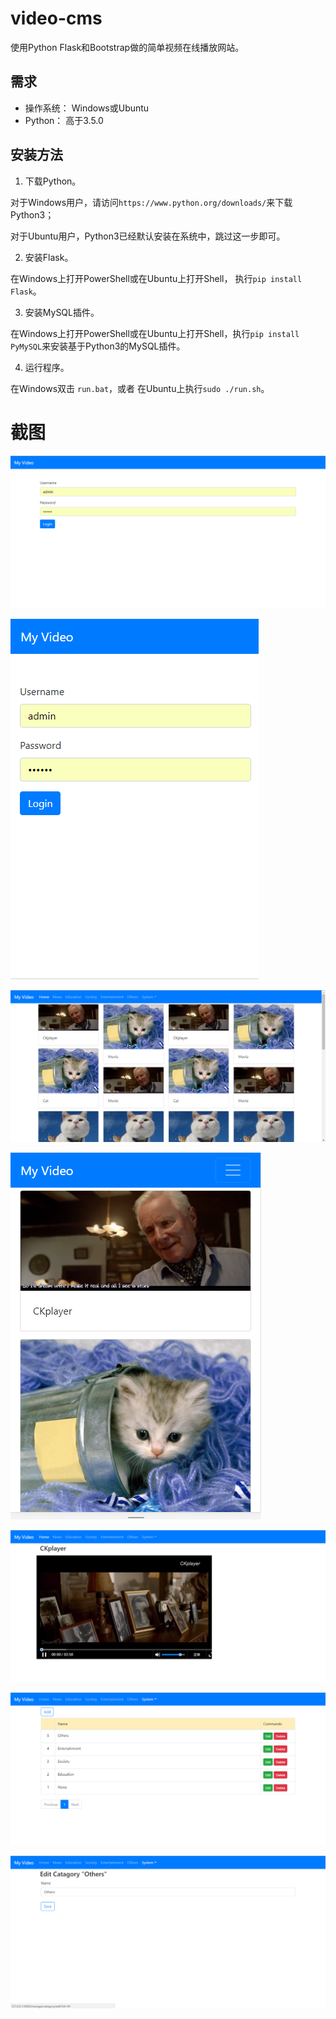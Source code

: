 # video-cms

使用Python Flask和Bootstrap做的简单视频在线播放网站。

## 需求

* 操作系统： Windows或Ubuntu
* Python： 高于3.5.0

## 安装方法

1. 下载Python。

对于Windows用户，请访问`https://www.python.org/downloads/`来下载Python3；

对于Ubuntu用户，Python3已经默认安装在系统中，跳过这一步即可。

2. 安装Flask。

在Windows上打开PowerShell或在Ubuntu上打开Shell， 执行`pip install Flask`。

3. 安装MySQL插件。

在Windows上打开PowerShell或在Ubuntu上打开Shell，执行`pip install PyMySQL`来安装基于Python3的MySQL插件。

4. 运行程序。

在Windows双击 `run.bat`，或者 在Ubuntu上执行`sudo ./run.sh`。

# 截图

![image](https://github.com/tengge1/video-cms/blob/master/image/login-pc.png)

![image](https://github.com/tengge1/video-cms/blob/master/image/login-mobile.png)

![image](https://github.com/tengge1/video-cms/blob/master/image/home-pc.png)

![image](https://github.com/tengge1/video-cms/blob/master/image/home-mobile.png)

![image](https://github.com/tengge1/video-cms/blob/master/image/play-video.png)

![image](https://github.com/tengge1/video-cms/blob/master/image/category-manage.png)

![image](https://github.com/tengge1/video-cms/blob/master/image/category-edit.png)
